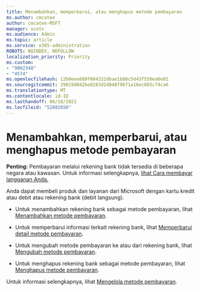 ```yaml
---
title: Menambahkan, memperbarui, atau menghapus metode pembayaran
ms.author: cmcatee
author: cmcatee-MSFT
manager: scotv
ms.audience: Admin
ms.topic: article
ms.service: o365-administration
ROBOTS: NOINDEX, NOFOLLOW
localization_priority: Priority
ms.custom:
- "9002348"
- "4574"
ms.openlocfilehash: 12b0eee609f684332dbae1b88c5d43f550ea6e02
ms.sourcegitcommit: 29019d042be8283d24048f96f1a16ec865c74ca6
ms.translationtype: MT
ms.contentlocale: id-ID
ms.lasthandoff: 06/10/2021
ms.locfileid: "52882656"
---
```

# <a name="add-update-or-remove-payment-method"></a>Menambahkan, memperbarui, atau menghapus metode pembayaran

**Penting:** Pembayaran melalui rekening bank tidak tersedia di beberapa negara atau kawasan. Untuk informasi selengkapnya, [lihat Cara membayar langganan Anda.](/microsoft-365/commerce/billing-and-payments/pay-for-your-subscription) 

Anda dapat membeli produk dan layanan dari Microsoft dengan kartu kredit atau debit atau rekening bank (debit langsung).

- Untuk menambahkan rekening bank sebagai metode pembayaran, lihat [Menambahkan metode pembayaran](/microsoft-365/commerce/billing-and-payments/manage-payment-methods#add-a-payment-method).

- Untuk memperbarui informasi terkait rekening bank, lihat [Memperbarui detail metode pembayaran](/microsoft-365/commerce/billing-and-payments/manage-payment-methods#update-payment-method-details).

- Untuk mengubah metode pembayaran ke atau dari rekening bank, lihat [Mengubah metode pembayaran](/microsoft-365/commerce/billing-and-payments/manage-payment-methods#replace-a-payment-method).

- Untuk menghapus rekening bank sebagai metode pembayaran, lihat [Menghapus metode pembayaran](/microsoft-365/commerce/billing-and-payments/manage-payment-methods#delete-a-payment-method).

Untuk informasi selengkapnya, lihat [Mengelola metode pembayaran](/microsoft-365/commerce/billing-and-payments/manage-payment-methods).
